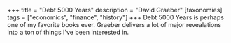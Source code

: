 +++
title = "Debt 5000 Years"
description = "David Graeber"
[taxonomies]
tags = ["economics", "finance", "history"]
+++
Debt 5000 Years is perhaps one of my favorite books ever. Graeber delivers a lot of major revealations into a ton of things I've been interested in.
